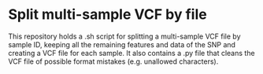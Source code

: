 # Split multi-sample VCF by file
This repository holds a .sh script for splitting a multi-sample VCF file by sample ID, keeping all the remaining features and data of the SNP and creating a VCF file for each sample. It also contains a .py file that cleans the VCF file of possible format mistakes (e.g. unallowed characters).
